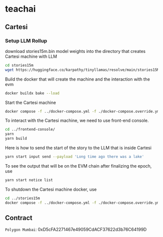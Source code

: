 # teachai

## Cartesi

### Setup LLM Rollup

download stories15m.bin model weights into the directory that creates Cartesi machine with LLM

```bash
cd stories15m
wget https://huggingface.co/karpathy/tinyllamas/resolve/main/stories15M.bin
```

Build the docker that will create the machine and the interaction with the evm

```bash
docker buildx bake --load
```

Start the Cartesi machine

```bash
docker compose -f ../docker-compose.yml -f ./docker-compose.override.yml up
```

To interact with the Cartesi machine, we need to use front-end console.

```bash
cd ../frontend-console/
yarn
yarn build
```

Here is how to send the start of the story to the LLM that is inside Cartesi

```bash
yarn start input send --payload 'Long time ago there was a lake'
```

To see the output that will be on the EVM chain after finalizing the epoch, use 

```bash
yarn start notice list
```

To shutdown the Cartesi machine docker, use

```bash
cd ../stories15m
docker compose -f ../docker-compose.yml -f ./docker-compose.override.yml down -v

```

## Contract
`Polygon Mumbai`: 0xD5cFA2271467e49059CdACF37622d3b76C64199D
